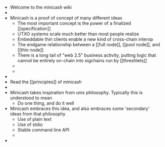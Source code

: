 - Welcome to the minicash wiki
-
- Minicash is a proof of concept of many different ideas
	- The most important concept is the power of a finalized [[specification]]
	- UTXO systems scale much better than most people realize
	- Embeddable thin clients enable a new kind of cross-chain interop
	- The endgame relationship between a [[full node]], [[pool node]], and [[thin node]]
	- There is a long tail of "web 2.5" business activity, putting logic that cannot be entirely on-chain into sigchains run by [[threshlets]]
	-
	-
-
- Read the [[principles]] of minicash
-
- Minicash takes inspiration from unix philosophy. Typically this is understood to mean
	- Do one thing, and do it well
- Minicash embraces this idea, and also embraces some 'secondary' ideas from that philosophy
	- Use of plain text
	- Use of stdio
	- Stable command line API
	-
-